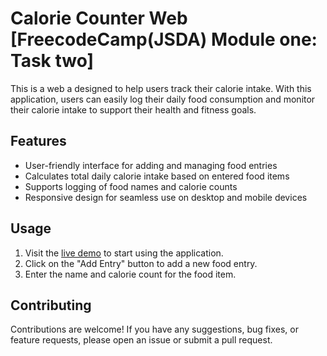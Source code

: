 # Calorie Counter Web \[FreecodeCamp(JSDA) Module one: Task two\]

This is a web a designed to help users track their calorie intake. With this application, users can easily log their daily food consumption and monitor their calorie intake to support their health and fitness goals.

## Features

- User-friendly interface for adding and managing food entries
- Calculates total daily calorie intake based on entered food items
- Supports logging of food names and calorie counts
- Responsive design for seamless use on desktop and mobile devices

## Usage

1. Visit the [live demo](https://example.com) to start using the application.
2. Click on the "Add Entry" button to add a new food entry.
3. Enter the name and calorie count for the food item.

## Contributing

Contributions are welcome! If you have any suggestions, bug fixes, or feature requests, please open an issue or submit a pull request.

